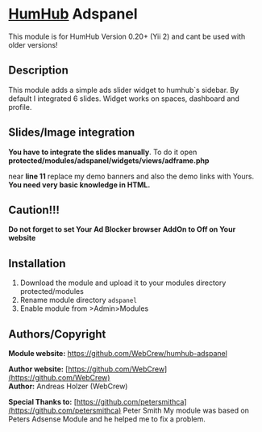 # [HumHub](https://github.com/humhub/humhub) Adspanel

This module is for HumHub Version 0.20+ (Yii 2) and cant be used with older versions!

## Description

This module adds a simple ads slider widget to humhub`s sidebar.  By default I integrated 6 slides.
Widget works on spaces, dashboard and profile.


## Slides/Image integration
**You have to integrate the slides manually**. 
To do it open **protected/modules/adspanel/widgets/views/adframe.php** 

near **line 11** replace my demo banners and also the demo links with Yours.
**You need very basic knowledge in HTML.**

## Caution!!!
**Do not forget to set Your Ad Blocker browser AddOn to Off on Your website**


## Installation
1. Download the module and upload it to your modules directory protected/modules
2. Rename module directory ```adspanel```
3. Enable module from >Admin>Modules


## Authors/Copyright

__Module website:__ <https://github.com/WebCrew/humhub-adspanel>  

__Author website:__ [https://github.com/WebCrew](https://github.com/WebCrew)    
__Author:__ Andreas Holzer (WebCrew)

__Special Thanks to:__ [https://github.com/petersmithca](https://github.com/petersmithca) 
                       Peter Smith My module was based on Peters Adsense Module and he helped me to fix a problem.
